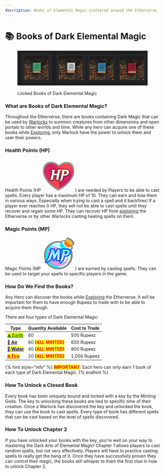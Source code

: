 ```yaml
---
description: Books of Elemental Magic scattered around the Etherverse
---
```


# 📚 Books of Dark Elemental Magic

<figure><img src="../../.gitbook/assets/image.png" alt=""><figcaption><p>Locked Books of Dark Elemental Magic</p></figcaption></figure>

### What are Books of Dark Elemental Magic?

Throughout the Etherverse, there are books containing Dark Magic that can be used by [Warlocks](../villains/warlocks/) to summon creatures from other dimensions and open portals to other worlds and time. While any hero can acquire one of these books while [Exploring](../../gameplay/earning-points/exploring.md), only Warlock have the power to unlock them and user their powers.

### Health Points (HP)

Health Points (HP <img src="../../.gitbook/assets/HP-discord.png" alt="" data-size="line">) are needed by Players to be able to cast spells. Every player has a maximum HP of 10. They can earn and lose them in various ways. Especially when trying to cast a spell and it backfires! If a player ever reaches 0 HP, they will not be able to cast spells until they recover and regain some HP. They can recover HP from [exploring](../../gameplay/earning-points/exploring.md) the Etherverse or by other Warlocks casting healing spells on them.

### Magic Points (MP)

Magic Points (MP <img src="../../.gitbook/assets/MP-Discord.png" alt="" data-size="line">) are earned by casting spells. They can be used to target your spells to specific players in the game.

### How Do We Find the Books?

Any Hero can discover the books while [Exploring](../../gameplay/earning-points/exploring.md) the Etherverse. It will be important for them to have enough Rupeez to trade with to be able to acquire them though.

There are four types of Dark Elemental Magic:

| Type                                                                                                                                        | Quantity Available                                  | Cost to Trade |
| ------------------------------------------------------------------------------------------------------------------------------------------- | --------------------------------------------------- | ------------- |
| <mark style="color:green;">****</mark>[<mark style="color:green;">**⛰️ Earth**</mark>](earth.md)<mark style="color:green;">****</mark>      | 80                                                  | 500 Rupeez    |
| ****[**💨 Air**](broken-reference)****                                                                                                      | 60 <mark style="color:red;">**(ALL MINTED)**</mark> | 650 Rupeez    |
| <mark style="color:blue;">****</mark>[<mark style="color:blue;">**🌊 Water**</mark>](broken-reference)<mark style="color:blue;">****</mark> | 40 <mark style="color:red;">**(ALL MINTED)**</mark> | 800 Rupeez    |
| <mark style="color:red;">****</mark>[<mark style="color:red;">**🔥 Fire**</mark>](broken-reference)<mark style="color:red;">****</mark>     | 20 <mark style="color:red;">**(ALL MINTED)**</mark> | 1,000 Rupeez  |

{% hint style="info" %}
<mark style="color:red;">**IMPORTANT**</mark>: Each hero can only earn 1 book of each type of Dark Elemental Magic.
{% endhint %}

### How To Unlock a Closed Book

Every book has been uniquely bound and locked with a key by the Minting Gods. The key to unlocking these books are tied to specific time of their creation. Once a Warlock has discovered the key and unlocked the book, they can use the book to cast spells. Every type of book has different spells that can be cast based on the level of spells discovered.

### How To Unlock Chapter 2

If you have unlocked your books with the key, you're well on your way to mastering the Dark Arts of Elemental Magic! Chapter 1 allows players to cast random spells, but not very effectively. Players will have to practice casting spells to really get the hang of it. Once they have successfully proven they can control their magic, the books will whisper to them the first clue in how to unlock Chapter 2.
